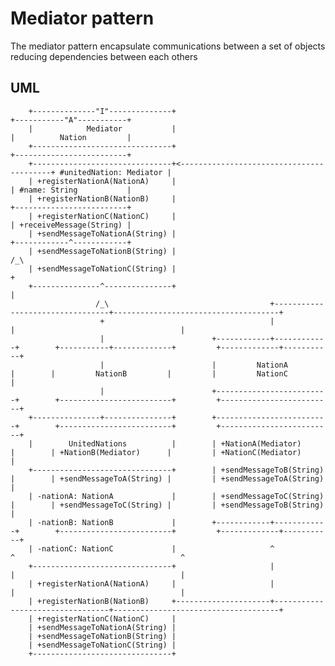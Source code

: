 # Mediator pattern #
The mediator pattern encapsulate communications between a set of objects reducing dependencies between each others

## UML ##
        +--------------"I"--------------+                                          +-----------"A"-----------+
        |            Mediator           |                                          |          Nation         |
        +-------------------------------+                                          +-------------------------+
        +-------------------------------+<-----------------------------------------+ #unitedNation: Mediator |
        | +registerNationA(NationA)     |                                          | #name: String           |
        | +registerNationB(NationB)     |                                          +-------------------------+
        | +registerNationC(NationC)     |                                          | +receiveMessage(String) |
        | +sendMessageToNationA(String) |                                          +------------^------------+
        | +sendMessageToNationB(String) |                                                      /_\
        | +sendMessageToNationC(String) |                                                       +
        +---------------^---------------+                                                       |
                       /_\                                    +---------------------------------+-------------------------------------+
                        +                                     |                                 |                                     |
                        |                        +------------+------------+        +-----------+-------------+         +-------------+-----------+
                        |                        |         NationA         |        |         NationB         |         |         NationC         |
                        |                        +-------------------------+        +-------------------------+         +-------------------------+
        +---------------+---------------+        +-------------------------+        +-------------------------+         +-------------------------+
        |        UnitedNations          |        | +NationA(Mediator)      |        | +NationB(Mediator)      |         | +NationC(Mediator)      |
        +-------------------------------+        | +sendMessageToB(String) |        | +sendMessageToA(String) |         | +sendMessageToA(String) |
        | -nationA: NationA             |        | +sendMessageToC(String) |        | +sendMessageToC(String) |         | +sendMessageToB(String) |
        | -nationB: NationB             |        +------------+------------+        +-------------------------+         +-------------+-----------+
        | -nationC: NationC             |                     ^                                 ^                                     ^
        +-------------------------------+                     |                                 |                                     |
        | +registerNationA(NationA)     |                     |                                 |                                     |
        | +registerNationB(NationB)     +---------------------+---------------------------------+-------------------------------------+
        | +registerNationC(NationC)     |
        | +sendMessageToNationA(String) |
        | +sendMessageToNationB(String) |
        | +sendMessageToNationC(String) |
        +-------------------------------+
